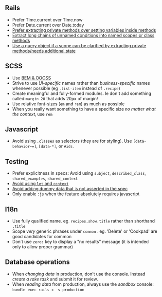 ## Rails

- Prefer Time.current over Time.now
- Prefer Date.current over Date.today
- [Prefer extracting private methods over setting variables inside methods](samples/rails/1.rb)
- [Extract long chains of unnamed conditions into named scopes or class methods](samples/rails/2.rb)
- [Use a query object if a scope can be clarified by extracting private methods/needs additional state](samples/rails/3.rb)

## SCSS

- Use [BEM & OOCSS](/best-practices/bem)
- Strive to use _UI-specific_ names rather than _business-specific_ names whenever possible (eg `.list-item` instead of `.recipe`)
- Create meaningful and fully-formed modules. Ie don't add something called `margin_20` that adds 20px of margin!
- Use relative font-sizes (`em` and `rem`) as much as possible
- When you really want something to have a specific size _no matter what the context_, use `rem`

## Javascript

- Avoid using `.classes` as selectors (they are for styling). Use `[data-behavior~=]`, `[data-*]`, or `#ids`.

## Testing

- Prefer explicitness in specs: Avoid using `subject`, `described_class`, `shared_examples`, `shared_context`
- [Avoid using `let` and `context`](samples/testing/1.rb)
- [Avoid adding dummy data that is not asserted in the spec](samples/testing/2.rb)
- Only enable `:js` when the feature absolutely requires javascript

## I18n

- Use fully qualified name. eg. `recipes.show.title` rather than shorthand `.title`
- Scope _very_ generic phrases under `common.` eg. 'Delete' or 'Cookpad' are good candidates for common
- Don't use `zero:` key to display a "no results" message (it is intended only to allow proper grammar)

## Database operations

- When _changing data_ in production, don't use the console. Instead _create a rake task_ and submit it for review.
- When _reading data_ from production, always use the _sandbox_ console: `bundle exec rails c -s production`

